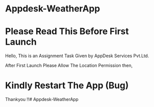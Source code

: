 # Appdesk-WeatherApp
# Please Read This Before First Launch 

Hello, This is an Assignment Task Given by AppDesk Services Pvt.Ltd.

After First Launch Please Allow The Location Permission then,
# Kindly Restart The App (Bug)
Thankyou !!# Appdesk-WeatherApp
